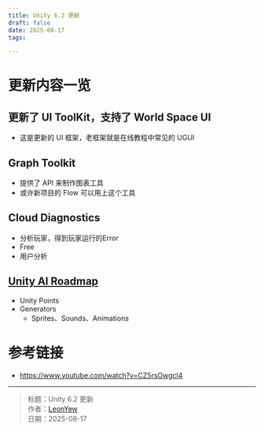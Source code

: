```yaml
---
title: Unity 6.2 更新
draft: false
date: 2025-08-17
tags:

---
```

# 更新内容一览
## 更新了 UI ToolKit，支持了 World Space UI
- 这是更新的 UI 框架，老框架就是在线教程中常见的 UGUI
## Graph Toolkit
- 提供了 API 来制作图表工具
- 或许新项目的 Flow 可以用上这个工具
## Cloud Diagnostics
- 分析玩家，得到玩家运行的Error
- Free
- 用户分析
## [Unity AI Roadmap](https://unity.com/cn/roadmap#ai-general)
- Unity Points
- Generators 
	- Sprites、Sounds、Animations

# 参考链接
- https://www.youtube.com/watch?v=CZ5rsOwgcl4

---

> 标题：Unity 6.2 更新  
> 作者：[LeonYew](mailto:learngenius@outlook.com)  
> 日期：2025-08-17
